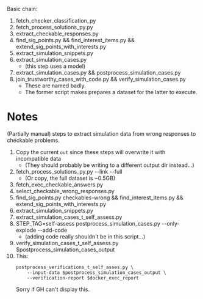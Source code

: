 Basic chain:

1. fetch_checker_classification_py
1. fetch_process_solutions_py.py
1. extract_checkable_responses.py
1. find_sig_points.py && find_interest_items.py && extend_sig_points_with_interests.py
1. extract_simulation_snippets.py
1. extract_simulation_cases.py
   - (this step uses a model)
1. extract_simulation_cases.py && postprocess_simulation_cases.py
1. join_trustworthy_cases_with_code.py && verify_simulation_cases.py
   - These are named badly.
   - The former script makes prepares a dataset for the latter to execute.

# Notes
(Partially manual) steps to extract simulation data from wrong responses to checkable problems.

1. Copy the current `out` since these steps will overwrite it with incompatible data
   - (They should probably be writing to a different output dir instead...)
1. fetch_process_solutions_py.py --link --full
   - (Or copy, the full dataset is ~0.5GB)
1. fetch_exec_checkable_answers.py
1. select_checkable_wrong_responses.py
1. find_sig_points.py checkables-wrong && find_interest_items.py && extend_sig_points_with_interests.py
1. extract_simulation_snippets.py
1. extract_simulation_cases_t_self_assess.py
1. STEP_TAG=self-assess postprocess_simulation_cases.py --only-explode --add-code
   - (adding code really shouldn't be in this script...)
1. verify_simulation_cases_t_self_assess.py $postprocess_simulation_cases_output
1. This:
   ```
   postprocess_verifications_t_self_asses.py \
       --input-data $postprocess_simulation_cases_output \
       --verification-report $docker_exec_report
   ```
   Sorry if GH can't display this.
